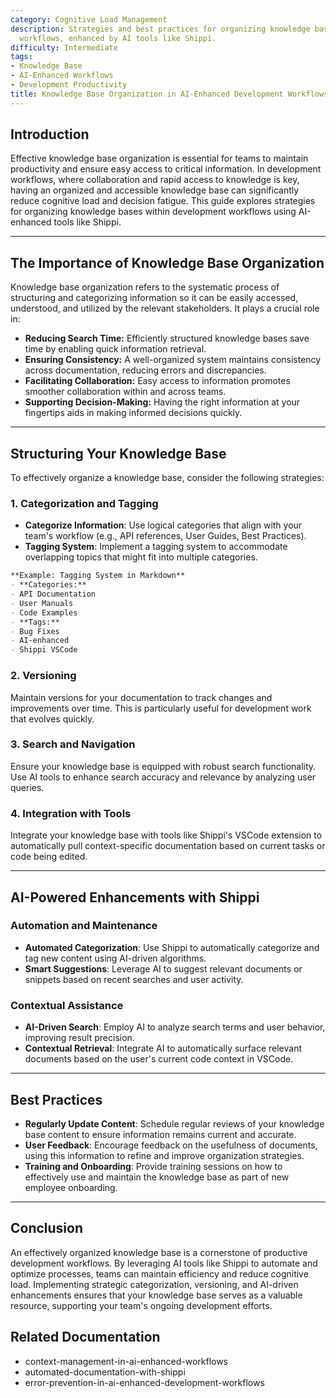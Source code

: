 ```yaml
---
category: Cognitive Load Management
description: Strategies and best practices for organizing knowledge bases within development
  workflows, enhanced by AI tools like Shippi.
difficulty: Intermediate
tags:
- Knowledge Base
- AI-Enhanced Workflows
- Development Productivity
title: Knowledge Base Organization in AI-Enhanced Development Workflows
---
```


## Introduction

Effective knowledge base organization is essential for teams to maintain productivity and ensure easy access to critical information. In development workflows, where collaboration and rapid access to knowledge is key, having an organized and accessible knowledge base can significantly reduce cognitive load and decision fatigue. This guide explores strategies for organizing knowledge bases within development workflows using AI-enhanced tools like Shippi.

---

## The Importance of Knowledge Base Organization

Knowledge base organization refers to the systematic process of structuring and categorizing information so it can be easily accessed, understood, and utilized by the relevant stakeholders. It plays a crucial role in:
- **Reducing Search Time:** Efficiently structured knowledge bases save time by enabling quick information retrieval.
- **Ensuring Consistency:** A well-organized system maintains consistency across documentation, reducing errors and discrepancies.
- **Facilitating Collaboration:** Easy access to information promotes smoother collaboration within and across teams.
- **Supporting Decision-Making:** Having the right information at your fingertips aids in making informed decisions quickly.

---

## Structuring Your Knowledge Base

To effectively organize a knowledge base, consider the following strategies:

### 1. **Categorization and Tagging**
- **Categorize Information**: Use logical categories that align with your team's workflow (e.g., API references, User Guides, Best Practices).
- **Tagging System**: Implement a tagging system to accommodate overlapping topics that might fit into multiple categories.

```markdown
**Example: Tagging System in Markdown**
- **Categories:**
- API Documentation
- User Manuals
- Code Examples
- **Tags:**
- Bug Fixes
- AI-enhanced
- Shippi VSCode
```

### 2. **Versioning**

Maintain versions for your documentation to track changes and improvements over time. This is particularly useful for development work that evolves quickly.

### 3. **Search and Navigation**

Ensure your knowledge base is equipped with robust search functionality. Use AI tools to enhance search accuracy and relevance by analyzing user queries.

### 4. **Integration with Tools**

Integrate your knowledge base with tools like Shippi's VSCode extension to automatically pull context-specific documentation based on current tasks or code being edited.

---

## AI-Powered Enhancements with Shippi

### Automation and Maintenance
- **Automated Categorization**: Use Shippi to automatically categorize and tag new content using AI-driven algorithms.
- **Smart Suggestions**: Leverage AI to suggest relevant documents or snippets based on recent searches and user activity.

### Contextual Assistance
- **AI-Driven Search**: Employ AI to analyze search terms and user behavior, improving result precision.
- **Contextual Retrieval**: Integrate AI to automatically surface relevant documents based on the user's current code context in VSCode.

---

## Best Practices
- **Regularly Update Content**: Schedule regular reviews of your knowledge base content to ensure information remains current and accurate.
- **User Feedback**: Encourage feedback on the usefulness of documents, using this information to refine and improve organization strategies.
- **Training and Onboarding**: Provide training sessions on how to effectively use and maintain the knowledge base as part of new employee onboarding.

---

## Conclusion

An effectively organized knowledge base is a cornerstone of productive development workflows. By leveraging AI tools like Shippi to automate and optimize processes, teams can maintain efficiency and reduce cognitive load. Implementing strategic categorization, versioning, and AI-driven enhancements ensures that your knowledge base serves as a valuable resource, supporting your team's ongoing development efforts.


## Related Documentation
- context-management-in-ai-enhanced-workflows
- automated-documentation-with-shippi
- error-prevention-in-ai-enhanced-development-workflows
